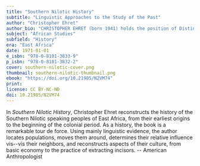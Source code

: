 ```yaml
---
title: "Southern Nilotic History"
subtitle: "Linguistic Approaches to the Study of the Past"
author: "Christopher Ehret"
author_bio: "CHRISTOPHER EHRET (born 1941) holds the position of Distinguished Research Professor at the University of California at Los Angeles. He is the author of several books including History and the Testimony of Language, The Civilizations of Africa: A History to 1800, and A Historical-Comparative Reconstruction of Nilo-Saharan."
subject: "African Studies"
subfield: "History"
era: "East Africa"
date: 1971-01-01
e_isbn: "978-0-8101-3833-9"
p_isbn: "978-0-8101-3832-2"
cover: southern-nilotic-cover.png
thumbnail: southern-nilotic-thumbnail.png
ebook: "https://doi.org/10.21985/N2VM74"
print:
license: CC BY-NC-ND
doi: 10.21985/N2VM74
---
```

In _Southern Nilotic History_, Christopher Ehret reconstructs the history of the Southern Nilotic speaking peoples of East Africa, from their earliest origins to the beginning of the colonial period. As a history, the book is a remarkable tour de force. Using mainly linguistic evidence, the author locates populations, moves them around, determines their relative influence vis--vis their neighbors, and reconstructs aspects of their culture, from basic economy to the practice of extracting incisors. -- American Anthropologist
